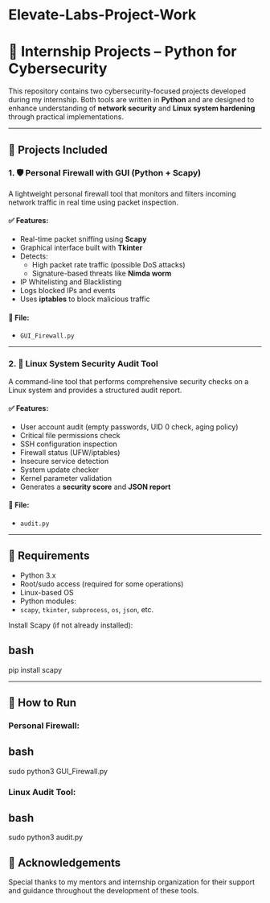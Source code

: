 # Elevate-Labs-Project-Work

# 🔐 Internship Projects – Python for Cybersecurity

This repository contains two cybersecurity-focused projects developed during my internship. Both tools are written in **Python** and are designed to enhance understanding of **network security** and **Linux system hardening** through practical implementations.

---

## 📌 Projects Included

### 1. 🛡️ Personal Firewall with GUI (Python + Scapy)

A lightweight personal firewall tool that monitors and filters incoming network traffic in real time using packet inspection.

#### ✅ Features:
- Real-time packet sniffing using **Scapy**
- Graphical interface built with **Tkinter**
- Detects:
  - High packet rate traffic (possible DoS attacks)
  - Signature-based threats like **Nimda worm**
- IP Whitelisting and Blacklisting
- Logs blocked IPs and events
- Uses **iptables** to block malicious traffic

#### 📁 File:
- `GUI_Firewall.py`

---

### 2. 🧰 Linux System Security Audit Tool

A command-line tool that performs comprehensive security checks on a Linux system and provides a structured audit report.

#### ✅ Features:
- User account audit (empty passwords, UID 0 check, aging policy)
- Critical file permissions check
- SSH configuration inspection
- Firewall status (UFW/iptables)
- Insecure service detection
- System update checker
- Kernel parameter validation
- Generates a **security score** and **JSON report**

#### 📁 File:
- `audit.py`

---

## 🔧 Requirements

- Python 3.x
- Root/sudo access (required for some operations)
- Linux-based OS
- Python modules:
- `scapy`, `tkinter`, `subprocess`, `os`, `json`, etc.

Install Scapy (if not already installed):

## bash
pip install scapy


---

## 🚀 How to Run

### Personal Firewall:

## bash
sudo python3 GUI_Firewall.py


### Linux Audit Tool:

## bash
sudo python3 audit.py


## 🙌 Acknowledgements

Special thanks to my mentors and internship organization for their support and guidance throughout the development of these tools.
